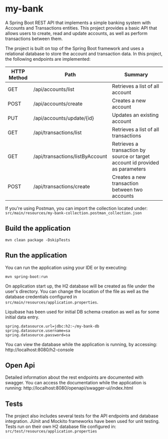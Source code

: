 # my-bank

A Spring Boot REST API that implements a simple banking system with Accounts and Transactions entities. 
This project provides a basic API that allows users to create, read and update accounts, as well as perform transactions between them.

The project is built on top of the Spring Boot framework and uses a relational database to store the account and transaction data.
In this project, the following endpoints are implemented:

| HTTP Method | Path                            | Summary                                                                       |
|-------------|---------------------------------|-------------------------------------------------------------------------------|
| GET         | /api/accounts/list              | Retrieves a list of all account                                               |
| POST        | /api/accounts/create            | Creates a new account                                                         |
| PUT         | /api/accounts/update/{id}       | Updates an existing account                                                   |
| GET         | /api/transactions/list          | Retrieves a list of all transactions                                          |
| GET         | /api/transactions/listByAccount | Retrieves a transaction by source or target account id provided as parameters |
| POST        | /api/transactions/create        | Creates a new transaction between two accounts                                |



If you're using Postman, you can import the collection located under:
`src/main/resources/my-bank-collection.postman_collection.json`

## Build the application

`mvn clean package -DskipTests`

## Run the application

You can run the application using your IDE or by executing:

`mvn spring-boot:run`

On application start up, the H2 database will be created as file under the user's directory. 
You can change the location of the file as well as the database credentials configured in `src/main/resources/application.properties`.  

Liquibase has been used for initial DB schema creation as well as for some initial data entry.

`spring.datasource.url=jdbc:h2:~/my-bank-db`  
`spring.datasource.username=sa`  
`spring.datasource.password=sa`

You can view the database while the application is running,  by accessing: 
http://localhost:8080/h2-console



## Open Api
Detailed information about the rest endpoints are documented with swagger. You can access the documentation while the application is running:
http://localhost:8080/openapi/swagger-ui/index.html


## Tests
The project also includes several tests for the API endpoints and database integration. JUnit and Mockito frameworks have been used for unit testing.
Tests run on their own H2 database file configured in: `src/test/resources/application.properties`
